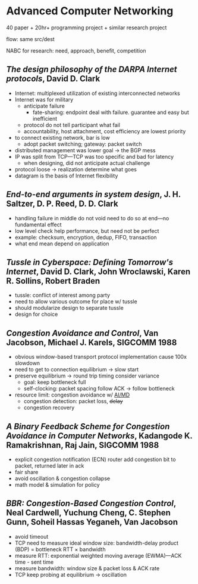 <!-- toc -->
# Advanced Computer Networking

40 paper + 20hr+ programming project + similar research project

flow: same src/dest

NABC for research: need, approach, benefit, competition

## *The design philosophy of the DARPA Internet protocols*, David D. Clark

- Internet: multiplexed utilization of existing interconnected networks
- Internet was for military
    - anticipate failure
        - fate-sharing: endpoint deal with failure.
            guarantee and easy but inefficient
    - protocol do not tell participant what fail
    - accountability, host attachment, cost efficiency are lowest priority
- to connect existing network, bar is low
    - adopt packet switching; gateway: packet switch
- distributed management was lower goal → the BGP mess
- IP was split from TCP—TCP was too specific and bad for latency
    - when designing, did not anticipate actual challenge
- protocol loose → realization determine what goes
- datagram is the basis of Internet flexibility

## *End-to-end arguments in system design*, J. H. Saltzer, D. P. Reed, D. D. Clark

- handling failure in middle do not void need to do so
    at end—no fundamental effect
- low level check help performance, but need not be perfect
- example: checksum, encryption, dedup, FIFO, transaction
- what end mean depend on application

## *Tussle in Cyberspace: Defining Tomorrow's Internet*, David D. Clark, John Wroclawski, Karen R. Sollins, Robert Braden

- tussle: conflict of interest among party
- need to allow various outcome for place w/ tussle
- should modularize design to separate tussle
- design for choice

## *Congestion Avoidance and Control*, Van Jacobson, Michael J. Karels, SIGCOMM 1988

- obvious window-based transport protocol implementation cause 100x slowdown
- need to get to connection equilibrium → slow start
- preserve equilibrium → round trip timing consider variance
    - goal: keep bottleneck full
    - self-clocking: packet spacing follow ACK → follow bottleneck
- resource limit:
    congestion avoidance w/
    [AI/MD](../cs/networking.html#congestion-window-cwnd)
    - congestion detection: packet loss, ~~delay~~
    - congestion recovery

## *A Binary Feedback Scheme for Congestion Avoidance in Computer Networks*, Kadangode K. Ramakrishnan, Raj Jain, SIGCOMM 1988

- explicit congestion notification (ECN) router add congestion bit to packet,
    returned later in ack
- fair share
- avoid oscillation & congestion collapse
- math model & simulation for policy

## *BBR: Congestion-Based Congestion Control*, Neal Cardwell, Yuchung Cheng, C. Stephen Gunn, Soheil Hassas Yeganeh, Van Jacobson

- avoid timeout
- TCP need to measure ideal window size: bandwidth-delay product (BDP)
    = bottleneck RTT × bandwidth
- measure RTT: exponential weighted moving average
    (EWMA)—ACK time - sent time
- measure bandwidth: window size & packet loss & ACK rate
- TCP keep probing at equilibrium → oscillation

